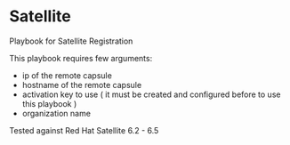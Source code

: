 # Satellite
Playbook for Satellite Registration

This playbook requires few arguments:
- ip of the remote capsule
- hostname of the remote capsule
- activation key to use ( it must be created and configured before to use this playbook )
- organization name

Tested against Red Hat Satellite 6.2 - 6.5
